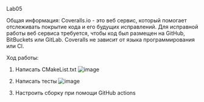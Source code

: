 Lab05

Общая информация:
Coveralls.io - это веб сервис, который помогает отслеживать покрытие кода и его будущих исправлений. Для исправной работы веб сервиса требуется, чтобы код был размещен на GitHub, BitBuckets или GitLab. Coveralls не зависит от языка программирования или Cl.

Ход работы:
  1) Написать CMakeList.txt 
  ![image](https://user-images.githubusercontent.com/91755900/170662556-68e5ee3f-6c9c-4e5c-b84a-f289382b2d22.png)

  2) Написать тесты
  ![image](https://user-images.githubusercontent.com/91755900/170662737-5e7201d7-1f03-43bc-b5dc-6523a195e2e2.png)

  3) Настроить сборку при помощи GitHub actions
  

